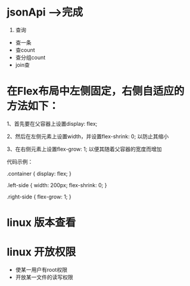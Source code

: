 # jsonApi -->完成
1. 查询
 - 查一条
 - 查count
 - 查分组count
 - join查

# 在Flex布局中左侧固定，右侧自适应的方法如下：

1、首先要在父容器上设置display: flex;

2、然后在左侧元素上设置width，并设置flex-shrink: 0; 以防止其缩小

3、在右侧元素上设置flex-grow: 1; 以便其随着父容器的宽度而增加

代码示例：

.container { display: flex; }

.left-side { width: 200px; flex-shrink: 0; }

.right-side { flex-grow: 1; }

# linux 版本查看
# linux 开放权限
  - 使某一用户有root权限
  - 开放某一文件的读写权限
